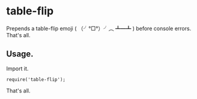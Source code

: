 # table-flip

Prepends a table-flip emoji ( （╯°□°）╯︵ ┻━┻ ) before console errors. 
That's all. 

## Usage. 

Import it. 

```
require('table-flip');
```

That's all.
